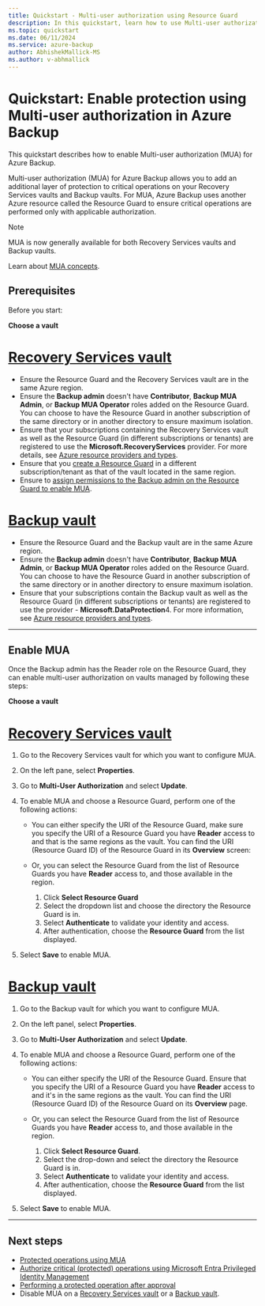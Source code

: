 ```yaml
---
title: Quickstart - Multi-user authorization using Resource Guard
description: In this quickstart, learn how to use Multi-user authorization to protect against unauthorized operation.
ms.topic: quickstart
ms.date: 06/11/2024
ms.service: azure-backup
author: AbhishekMallick-MS
ms.author: v-abhmallick
---
```


# Quickstart: Enable protection using Multi-user authorization in Azure Backup

This quickstart describes how to enable Multi-user authorization (MUA) for Azure Backup.

Multi-user authorization (MUA) for Azure Backup allows you to add an additional layer of protection to critical operations on your Recovery Services vaults and Backup vaults. For MUA, Azure Backup uses another Azure resource called the Resource Guard to ensure critical operations are performed only with applicable authorization. 

>[!Note]
>MUA is now generally available for both Recovery Services vaults and Backup vaults.

Learn about [MUA concepts](multi-user-authorization-concept.md).

## Prerequisites

Before you start:

**Choose a vault**

# [Recovery Services vault](#tab/recovery-services-vault)

-  Ensure the Resource Guard and the Recovery Services vault are in the same Azure region.
- Ensure the **Backup admin** doesn't have **Contributor**, **Backup MUA Admin**, or **Backup MUA Operator** roles added on the Resource Guard. You can choose to have the Resource Guard in another subscription of the same directory or in another directory to ensure maximum isolation.
- Ensure that your subscriptions containing the Recovery Services vault as well as the Resource Guard (in different subscriptions or tenants) are registered to use the **Microsoft.RecoveryServices** provider. For more details, see [Azure resource providers and types](../azure-resource-manager/management/resource-providers-and-types.md#register-resource-provider-1).
- Ensure that you [create a Resource Guard](multi-user-authorization.md#create-a-resource-guard) in a different subscription/tenant as that of the vault located in the same region.
- Ensure to [assign permissions to the Backup admin on the Resource Guard to enable MUA](multi-user-authorization.md#assign-permissions-to-the-backup-admin-on-the-resource-guard-to-enable-mua).

# [Backup vault](#tab/backup-vault)

-  Ensure the Resource Guard and the Backup vault are in the same Azure region.
- Ensure the **Backup admin** doesn't have **Contributor**, **Backup MUA Admin**, or **Backup MUA Operator** roles added on the Resource Guard. You can choose to have the Resource Guard in another subscription of the same directory or in another directory to ensure maximum isolation.
- Ensure that your subscriptions contain the Backup vault as well as the Resource Guard (in different subscriptions or tenants) are registered to use the provider - **Microsoft.DataProtection**4. For more information, see [Azure resource providers and types](../azure-resource-manager/management/resource-providers-and-types.md#register-resource-provider-1).

---

## Enable MUA

Once the Backup admin has the Reader role on the Resource Guard, they can enable multi-user authorization on vaults managed by following these steps:

**Choose a vault**

# [Recovery Services vault](#tab/recovery-services-vault)

1. Go to the Recovery Services vault for which you want to configure MUA.

1. On the left pane, select **Properties**.

1. Go to **Multi-User Authorization** and select **Update**.

1. To enable MUA and choose a Resource Guard, perform one of the following actions:

   - You can either specify the URI of the Resource Guard, make sure you specify the URI of a Resource Guard you have **Reader** access to and that is the same regions as the vault. You can find the URI (Resource Guard ID) of the Resource Guard in its **Overview** screen:

   - Or, you can select the Resource Guard from the list of Resource Guards you have **Reader** access to, and those available in the region.

      1. Click **Select Resource Guard**
      1. Select the dropdown list and choose the directory the Resource Guard is in.
      1. Select **Authenticate** to validate your identity and access.
      1. After authentication, choose the **Resource Guard** from the list displayed.

1. Select **Save** to enable MUA.

# [Backup vault](#tab/backup-vault)

1. Go to the Backup vault for which you want to configure MUA.
1. On the left panel, select **Properties**.
1. Go to **Multi-User Authorization** and select **Update**.

1. To enable MUA and choose a Resource Guard, perform one of the following actions:

   - You can either specify the URI of the Resource Guard. Ensure that you specify the URI of a Resource Guard you have **Reader** access to and it's in the same regions as the vault. You can find the URI (Resource Guard ID) of the Resource Guard on its **Overview** page.

   - Or, you can select the Resource Guard from the list of Resource Guards you have **Reader** access to, and those available in the region.

     1. Click **Select Resource Guard**.
     1. Select the drop-down and select the directory the Resource Guard is in.
     1. Select **Authenticate** to validate your identity and access.
     1. After authentication, choose the **Resource Guard** from the list displayed.

1. Select **Save** to enable MUA.

---

## Next steps

- [Protected operations using MUA](multi-user-authorization.md?pivots=vaults-recovery-services-vault#protected-operations-using-mua)
- [Authorize critical (protected) operations using Microsoft Entra Privileged Identity Management](multi-user-authorization.md#authorize-critical-protected-operations-using-azure-active-directory-privileged-identity-management)
- [Performing a protected operation after approval](multi-user-authorization.md#performing-a-protected-operation-after-approval)
- Disable MUA on a [Recovery Services vault](multi-user-authorization.md?tabs=azure-portal&pivots=vaults-recovery-services-vault#disable-mua-on-a-recovery-services-vault) or a [Backup vault](multi-user-authorization.md?tabs=azure-portal&pivots=vaults-backup-vault#disable-mua-on-a-backup-vault).
